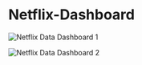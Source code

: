# Netflix-Dashboard

![Netflix Data Dashboard 1](https://github.com/user-attachments/assets/b759bad2-45a1-4279-8094-d88fb04d45a8)



![Netflix Data Dashboard 2](https://github.com/user-attachments/assets/7b148a65-60fc-4082-816d-dd39ac160b8b)

